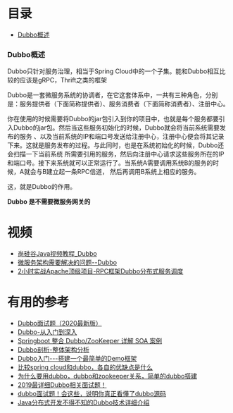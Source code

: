 
# 目录
* [Dubbo概述](#Dubbo概述)



### Dubbo概述

Dubbo只针对服务治理，相当于Spring Cloud中的一个子集。能和Dubbo相互比较的应该是gRPC，Thrift之类的框架

Dubbo是一套微服务系统的协调者，在它这套体系中，一共有三种角色，分别是：服务提供者（下面简称提供者）、服务消费者（下面简称消费者）、注册中心。

你在使用的时候需要将Dubbo的jar包引入到你的项目中，也就是每个服务都要引入Dubbo的jar包。然后当这些服务初始化的时候，Dubbo就会将当前系统需要发布的服务
、以及当前系统的IP和端口号发送给注册中心，注册中心便会将其记录下来。这就是服务发布的过程。与此同时，也是在系统初始化的时候，Dubbo还会扫描一下当前系统
所需要引用的服务，然后向注册中心请求这些服务所在的IP和端口号。接下来系统就可以正常运行了。当系统A需要调用系统B的服务的时候，A就会与B建立起一条RPC信道，
然后再调用B系统上相应的服务。

这，就是Dubbo的作用。

**Dubbo 是不需要微服务网关的**



# 视频

* [尚硅谷Java视频教程_Dubbo](https://www.bilibili.com/video/av30612478?from=search&seid=11334929433863206245)
* [微服务架构需要解决的问题--Dubbo](https://www.bilibili.com/video/av65833021?p=13)
* [2小时实战Apache顶级项目-RPC框架Dubbo分布式服务调度](https://www.imooc.com/learn/1096)
# 有用的参考
* [Dubbo面试题（2020最新版）](https://blog.csdn.net/ThinkWon/article/details/104390006)
* [Dubbo-从入门到深入](http://ifeve.com/dubbo-learn-book/)
* [Springboot 整合 Dubbo/ZooKeeper 详解 SOA 案例](http://ifeve.com/springboot-%E6%95%B4%E5%90%88-dubbozookeeper-%E8%AF%A6%E8%A7%A3-soa-%E6%A1%88%E4%BE%8B/)
* [Dubbo剖析-整体架构分析](http://ifeve.com/dubbo-framework/)
* [Dubbo入门---搭建一个最简单的Demo框架](https://blog.csdn.net/noaman_wgs/article/details/70214612)
* [比较spring cloud和dubbo，各自的优缺点是什么](https://blog.csdn.net/u010664947/article/details/80007767)
* [为什么要用dubbo，dubbo和zookeeper关系，简单的dubbo搭建](https://blog.csdn.net/u013206293/article/details/79643588)
* [2019最详细Dubbo相关面试题！](https://zhuanlan.zhihu.com/p/65193437)
* [dubbo面试题！会这些，说明你真正看懂了dubbo源码](https://mp.weixin.qq.com/s?__biz=MzA5NTUzNTA2Mw==&mid=2454932968&idx=1&sn=f85707232789cbb41c2bebffcb67507b&scene=21#wechat_redirect)
* [Java分布式开发不得不知的Dubbo技术详细介绍](https://blog.csdn.net/u011277123/article/details/78081798?ops_request_misc=%257B%2522request%255Fid%2522%253A%2522158527005719195239834846%2522%252C%2522scm%2522%253A%252220140713.130056874..%2522%257D&request_id=158527005719195239834846&biz_id=0&utm_source=distribute.pc_search_result.none-task)
